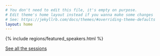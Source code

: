 ```yaml
---
# You don't need to edit this file, it's empty on purpose.
# Edit theme's home layout instead if you wanna make some changes
# See: https://jekyllrb.com/docs/themes/#overriding-theme-defaults
layout: home
---
```


<div class="container">
  <div class="row">
    <div class="featured-speaker-wrapper clearfix">
      {% include regions/featured_speakers.html %}
      <div class="col-md-12">
        <p><a class="button-link" href="/schedule">See all the sessions</a></p>
      </div>
    </div>
  </div>
</div>
